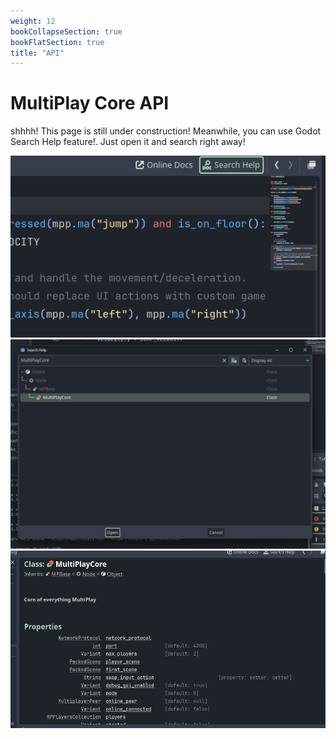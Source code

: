 ```yaml
---
weight: 12
bookCollapseSection: true
bookFlatSection: true
title: "API"
---
```


# MultiPlay Core API

shhhh! This page is still under construction! Meanwhile, you can use Godot Search Help feature!. Just open it and search right away!

![Search Help Button](./search-help.png)
![Search](./sh2.png)
![Tada!](./sh3.png)